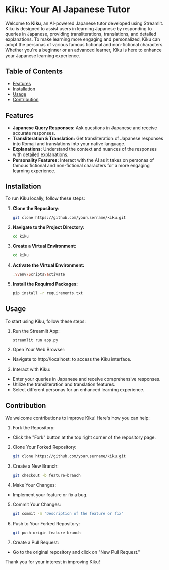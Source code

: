 # Kiku: Your AI Japanese Tutor  
  
Welcome to **Kiku**, an AI-powered Japanese tutor developed using Streamlit. Kiku is designed to assist users in learning Japanese by responding to queries in Japanese, providing transliterations, translations, and detailed explanations. To make learning more engaging and personalized, Kiku can adopt the personas of various famous fictional and non-fictional characters. Whether you're a beginner or an advanced learner, Kiku is here to enhance your Japanese learning experience.  
  
## Table of Contents  
- [Features](#features)  
- [Installation](#installation)  
- [Usage](#usage)  
- [Contribution](#contribution)  
  
## Features  
  
- **Japanese Query Responses:** Ask questions in Japanese and receive accurate responses.  
- **Transliteration & Translation:** Get transliteration of Japanese responses into Romaji and translations into your native language.  
- **Explanations:** Understand the context and nuances of the responses with detailed explanations.  
- **Personality Features:** Interact with the AI as it takes on personas of famous fictional and non-fictional characters for a more engaging learning experience.  
  
## Installation  
  
To run Kiku locally, follow these steps:  
  
1. **Clone the Repository:**  
   ```bash  
   git clone https://github.com/yourusername/kiku.git  
2. **Navigate to the Project Directory:**
   ```bash
   cd kiku  
3. **Create a Virtual Environment:**
   ```bash
   cd kiku
4. **Activate the Virtual Environment:**
   ```bash
   .\venv\Scripts\activate  
5. **Install the Required Packages:**
   ```bash
   pip install -r requirements.txt

## Usage

To start using Kiku, follow these steps:
1. Run the Streamlit App:
   ```bash
   streamlit run app.py  
2. Open Your Web Browser:
- Navigate to http://localhost:<port number> to access the Kiku interface.
3. Interact with Kiku:
- Enter your queries in Japanese and receive comprehensive responses.
- Utilize the transliteration and translation features.
- Select different personas for an enhanced learning experience.

## Contribution
We welcome contributions to improve Kiku! Here's how you can help:
1. Fork the Repository:
- Click the "Fork" button at the top right corner of the repository page.

2. Clone Your Forked Repository:
   ```bash
   git clone https://github.com/yourusername/kiku.git  

3. Create a New Branch:
   ```bash
   git checkout -b feature-branch  

4. Make Your Changes:
- Implement your feature or fix a bug.

5. Commit Your Changes:
   ```bash
   git commit -m "Description of the feature or fix"  

6. Push to Your Forked Repository:
   ```bash
   git push origin feature-branch  

7. Create a Pull Request:
- Go to the original repository and click on "New Pull Request."

Thank you for your interest in improving Kiku!
